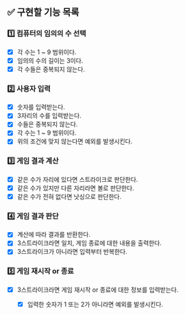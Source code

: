 ## ✅ 구현할 기능 목록

### 1️⃣ 컴퓨터의 임의의 수 선택
- [x] 각 수는 1 ~ 9 범위이다. 
- [x] 임의의 수의 길이는 3이다.
- [x] 각 수들은 중복되지 않는다.

### 2️⃣ 사용자 입력
- [x] 숫자를 입력받는다.
- [x] 3자리의 수를 입력받는다.
- [x] 수들은 중복되지 않는다.
- [x] 각 수는 1 ~ 9 범위이다.
- [x] 위의 조건에 맞지 않는다면 예외를 발생시킨다.

### 3️⃣ 게임 결과 계산
- [x] 같은 수가 자리에 있다면 스트라이크로 판단한다.
- [x] 같은 수가 있지만 다른 자리라면 볼로 판단한다.
- [x] 같은 수가 전혀 없다면 낫싱으로 판단한다.

### 4️⃣ 게임 결과 판단
- [x] 계산에 따라 결과를 반환한다.
- [x] 3스트라이크라면 일치, 게임 종료에 대한 내용을 출력한다.
- [x] 3스트라이크가 아니라면 입력부터 반복한다.

### 5️⃣ 게임 재시작 or 종료
- [x] 3스트라이크라면 게임 재시작 or 종료에 대한 정보를 입력받는다.
  - [x] 입력한 숫자가 1 또는 2가 아니라면 예외를 발생시킨다.

